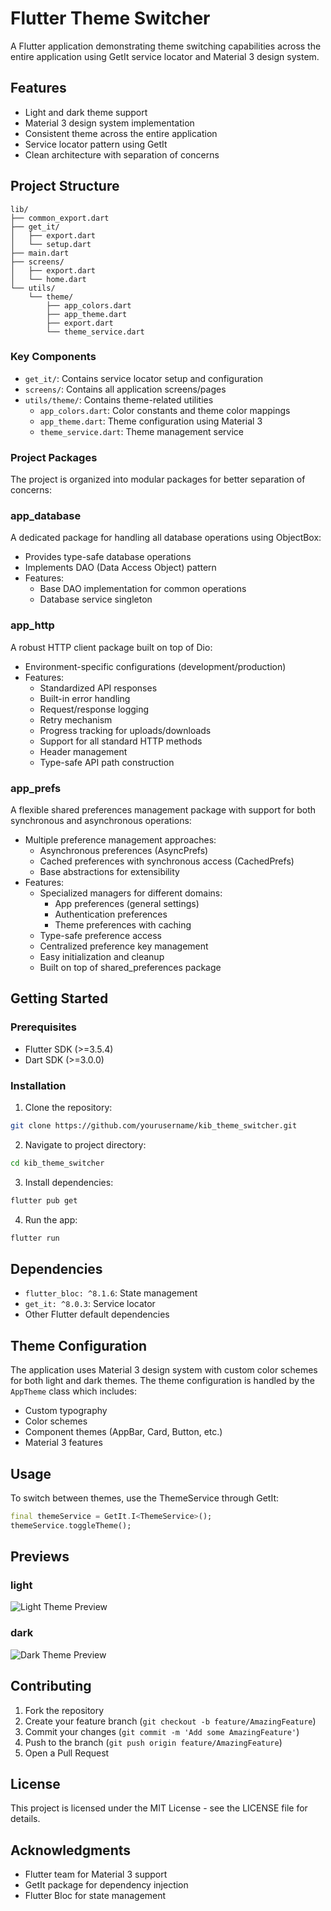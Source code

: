 # Flutter Theme Switcher

A Flutter application demonstrating theme switching capabilities across the entire application using GetIt service locator and Material 3 design system.

## Features

- Light and dark theme support
- Material 3 design system implementation
- Consistent theme across the entire application
- Service locator pattern using GetIt
- Clean architecture with separation of concerns

## Project Structure

```
lib/
├── common_export.dart
├── get_it/
│   ├── export.dart
│   └── setup.dart
├── main.dart
├── screens/
│   ├── export.dart
│   └── home.dart
└── utils/
    └── theme/
        ├── app_colors.dart
        ├── app_theme.dart
        ├── export.dart
        └── theme_service.dart
```

### Key Components

- `get_it/`: Contains service locator setup and configuration
- `screens/`: Contains all application screens/pages
- `utils/theme/`: Contains theme-related utilities
    - `app_colors.dart`: Color constants and theme color mappings
    - `app_theme.dart`: Theme configuration using Material 3
    - `theme_service.dart`: Theme management service

### Project Packages

The project is organized into modular packages for better separation of concerns:

### app_database

A dedicated package for handling all database operations using ObjectBox:

- Provides type-safe database operations
- Implements DAO (Data Access Object) pattern
- Features:
  - Base DAO implementation for common operations
  - Database service singleton

### app_http

A robust HTTP client package built on top of Dio:

- Environment-specific configurations (development/production)
- Features:
  - Standardized API responses
  - Built-in error handling
  - Request/response logging
  - Retry mechanism
  - Progress tracking for uploads/downloads
  - Support for all standard HTTP methods
  - Header management
  - Type-safe API path construction

### app_prefs

A flexible shared preferences management package with support for both synchronous and asynchronous operations:

- Multiple preference management approaches:
  - Asynchronous preferences (AsyncPrefs)
  - Cached preferences with synchronous access (CachedPrefs)
  - Base abstractions for extensibility
- Features:
  - Specialized managers for different domains:
    - App preferences (general settings)
    - Authentication preferences
    - Theme preferences with caching
  - Type-safe preference access
  - Centralized preference key management
  - Easy initialization and cleanup
  - Built on top of shared_preferences package

## Getting Started

### Prerequisites

- Flutter SDK (>=3.5.4)
- Dart SDK (>=3.0.0)

### Installation

1. Clone the repository:
```bash
git clone https://github.com/yourusername/kib_theme_switcher.git
```

2. Navigate to project directory:
```bash
cd kib_theme_switcher
```

3. Install dependencies:
```bash
flutter pub get
```

4. Run the app:
```bash
flutter run
```

## Dependencies

- `flutter_bloc: ^8.1.6`: State management
- `get_it: ^8.0.3`: Service locator
- Other Flutter default dependencies

## Theme Configuration

The application uses Material 3 design system with custom color schemes for both light and dark themes. The theme configuration is handled by the `AppTheme` class which includes:

- Custom typography
- Color schemes
- Component themes (AppBar, Card, Button, etc.)
- Material 3 features

## Usage

To switch between themes, use the ThemeService through GetIt:

```dart
final themeService = GetIt.I<ThemeService>();
themeService.toggleTheme();
```

## Previews
### light
![Light Theme Preview](assets/images/light-theme.png)
### dark
![Dark Theme Preview](assets/images/dark-theme.png)

## Contributing

1. Fork the repository
2. Create your feature branch (`git checkout -b feature/AmazingFeature`)
3. Commit your changes (`git commit -m 'Add some AmazingFeature'`)
4. Push to the branch (`git push origin feature/AmazingFeature`)
5. Open a Pull Request

## License

This project is licensed under the MIT License - see the LICENSE file for details.

## Acknowledgments

- Flutter team for Material 3 support
- GetIt package for dependency injection
- Flutter Bloc for state management